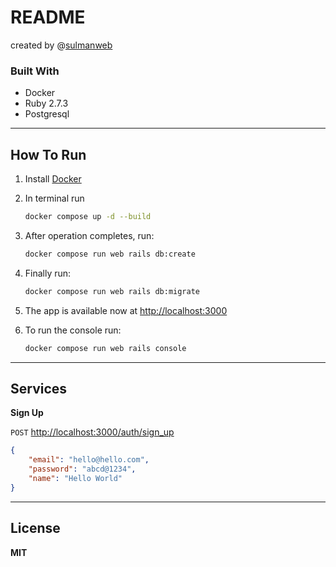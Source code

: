 # README

created by @[sulmanweb](https://sulmanweb.com)

### Built With

- Docker
- Ruby 2.7.3
- Postgresql
---

## How To Run

1. Install [Docker](https://www.docker.com/)

2. In terminal run
    ```bash
    docker compose up -d --build 
    ```

3. After operation completes, run:
    ```bash
    docker compose run web rails db:create
    ```

4. Finally run:
    ```bash
    docker compose run web rails db:migrate
    ```

5. The app is available now at [http://localhost:3000](http://localhost:3000)

6. To run the console run:
    ```bash
    docker compose run web rails console
    ```
---

## Services

**Sign Up**

`POST` [http://localhost:3000/auth/sign_up](http://localhost:3000/auth/sign_up)
```json
{
    "email": "hello@hello.com",
    "password": "abcd@1234",
    "name": "Hello World"
}
```

---
## License

**MIT**